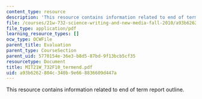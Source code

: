 ```yaml
---
content_type: resource
description: 'This resource contains information related to end of term report outline. '
file: /courses/21w-732-science-writing-and-new-media-fall-2010/a93b6262804c340b9e668836609d447a_MIT21W_732F10_termend.pdf
file_type: application/pdf
learning_resource_types: []
ocw_type: OCWFile
parent_title: Evaluation
parent_type: CourseSection
parent_uid: 5770154e-36e3-b8d5-87bd-9f13bcb5cf35
resourcetype: Document
title: MIT21W_732F10_termend.pdf
uid: a93b6262-804c-340b-9e66-8836609d447a
---
```

This resource contains information related to end of term report outline. 


